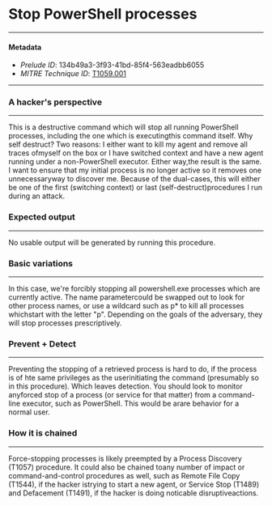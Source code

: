 
# Stop PowerShell processes

---

#### Metadata

- *Prelude ID*: 134b49a3-3f93-41bd-85f4-563eadbb6055
- *MITRE Technique ID*: [T1059.001](https://attack.mitre.org/techniques/T1059/001)

---

### A hacker's perspective

---

This is a destructive command which will stop all running PowerShell processes, including the one which is executingthis command itself. Why self destruct? Two reasons: I either want to kill my agent and remove all traces ofmyself on the box or I have switched context and have a new agent running under a non-PowerShell executor. Either way,the result is the same. I want to ensure that my initial process is no longer active so it removes one unnecessaryway to discover me. Because of the dual-cases, this will either be one of the first (switching context) or last (self-destruct)procedures I run during an attack.

### Expected output

---

No usable output will be generated by running this procedure.

### Basic variations

---

In this case, we're forcibly stopping all powershell.exe processes which are currently active. The name parametercould be swapped out to look for other process names, or use a wildcard such as p* to kill all processes whichstart with the letter "p". Depending on the goals of the adversary, they will stop processes prescriptively.

### Prevent + Detect

---

Preventing the stopping of a retrieved process is hard to do, if the process is of hte same privileges as the userinitiating the command (presumably so in this procedure). Which leaves detection. You should look to monitor anyforced stop of a process (or service for that matter) from a command-line executor, such as PowerShell. This would be arare behavior for a normal user.

### How it is chained

---

Force-stopping processes is likely preempted by a Process Discovery (T1057) procedure. It could also be chained toany number of impact or command-and-control procedures as well, such as Remote File Copy (T1544), if the hacker istrying to start a new agent, or Service Stop (T1489) and Defacement (T1491), if the hacker is doing noticable disruptiveactions.
